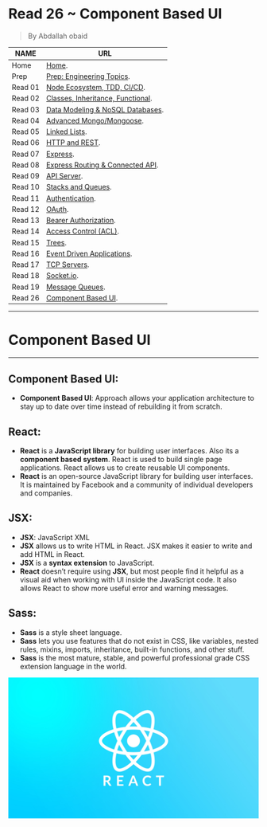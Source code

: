 # Read 26 ~ Component Based UI
> By Abdallah obaid

**NAME**     | **URL**
------------ | -------------
Home         | [Home](https://abdallah-401-advanced-javascript.github.io/reading-notes-401/).
 Prep        | [Prep: Engineering Topics](https://abdallah-401-advanced-javascript.github.io/reading-notes-401/Prep).
 Read 01     | [Node Ecosystem, TDD, CI/CD](https://abdallah-401-advanced-javascript.github.io/reading-notes-401/class-01).
 Read 02     | [Classes, Inheritance, Functional](https://abdallah-401-advanced-javascript.github.io/reading-notes-401/class-02).
 Read 03     | [Data Modeling & NoSQL Databases](https://abdallah-401-advanced-javascript.github.io/reading-notes-401/class-03).
 Read 04     | [Advanced Mongo/Mongoose](https://abdallah-401-advanced-javascript.github.io/reading-notes-401/class-04).
 Read 05     | [Linked Lists](https://abdallah-401-advanced-javascript.github.io/reading-notes-401/class-05).
 Read 06     | [HTTP and REST](https://abdallah-401-advanced-javascript.github.io/reading-notes-401/class-06).
 Read 07     | [Express](https://abdallah-401-advanced-javascript.github.io/reading-notes-401/class-07).
 Read 08     | [Express Routing & Connected API](https://abdallah-401-advanced-javascript.github.io/reading-notes-401/class-08).
 Read 09     | [API Server](https://abdallah-401-advanced-javascript.github.io/reading-notes-401/class-09).
 Read 10     | [Stacks and Queues](https://abdallah-401-advanced-javascript.github.io/reading-notes-401/class-10).
 Read 11     | [Authentication](https://abdallah-401-advanced-javascript.github.io/reading-notes-401/class-11).
 Read 12     | [OAuth](https://abdallah-401-advanced-javascript.github.io/reading-notes-401/class-12).
 Read 13     | [Bearer Authorization](https://abdallah-401-advanced-javascript.github.io/reading-notes-401/class-13).
 Read 14     | [Access Control (ACL)](https://abdallah-401-advanced-javascript.github.io/reading-notes-401/class-14).
 Read 15     | [Trees](https://abdallah-401-advanced-javascript.github.io/reading-notes-401/class-15).
 Read 16     | [Event Driven Applications](https://abdallah-401-advanced-javascript.github.io/reading-notes-401/class-16).
 Read 17     | [TCP Servers](https://abdallah-401-advanced-javascript.github.io/reading-notes-401/class-17). 
 Read 18     | [Socket.io](https://abdallah-401-advanced-javascript.github.io/reading-notes-401/class-18).
 Read 19     | [Message Queues](https://abdallah-401-advanced-javascript.github.io/reading-notes-401/class-19).
 Read 26     | [Component Based UI](https://abdallah-401-advanced-javascript.github.io/reading-notes-401/class-26). 

----------------------------------
# Component Based UI
----------------------------------

 ## Component Based UI:
  * **Component Based UI**: Approach allows your application architecture to stay up to date over time instead of rebuilding it from scratch.

 ## React:
  * **React** is a **JavaScript library** for building user interfaces. Also its a **component based system**. React is used to build single page applications. React allows us to create reusable UI components.
  * **React** is an open-source JavaScript library for building user interfaces. It is maintained by Facebook and a community of individual developers and companies.
 ## JSX:
  * **JSX**: JavaScript XML
  * **JSX** allows us to write HTML in React. JSX makes it easier to write and add HTML in React. 
  * **JSX** is a **syntax extension** to JavaScript.
  * **React** doesn’t require using **JSX**, but most people find it helpful as a visual aid when working with UI inside the JavaScript code. It also allows React to show more useful error and warning messages.
 ## Sass:
  * **Sass** is a style sheet language.
  * **Sass** lets you use features that do not exist in CSS, like variables, nested rules, mixins, imports, inheritance, built-in functions, and other stuff.
  * **Sass** is the most mature, stable, and powerful professional grade CSS extension language in the world.
 
 ![queue](./Img/React.jpg)